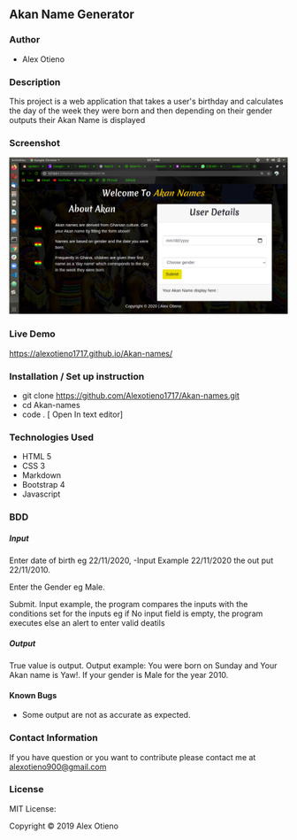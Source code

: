 ## Akan Name Generator

### Author
* Alex Otieno

### Description

This project is a web application that takes a user's birthday and calculates the day of the week they were born and then depending on their gender outputs their Akan Name is displayed

### Screenshot

<img src="images/Screenshot.png" alt="Screenshot">

### Live Demo

https://alexotieno1717.github.io/Akan-names/

### Installation / Set up instruction
* git clone https://github.com/Alexotieno1717/Akan-names.git
* cd Akan-names
* code . [ Open In text editor]

### Technologies Used
* HTML 5
* CSS 3
* Markdown
* Bootstrap 4
* Javascript

### BDD


##### Input
Enter date of birth eg 22/11/2020, -Input Example 22/11/2020 the out put 22/11/2010.

Enter the Gender eg Male.

Submit. Input example, the program compares the inputs with the conditions set for the inputs eg if No input field is empty, the program executes else an alert to enter valid deatils

##### Output
True value is output. Output example: You were born on Sunday and Your Akan name is Yaw!. If your gender is Male for the year 2010.

#### Known Bugs
* Some output are not as accurate as expected.

### Contact Information
If you have question or you want to contribute please contact me at alexotieno900@gmail.com

### License

MIT License:

Copyright &copy; 2019 Alex Otieno



